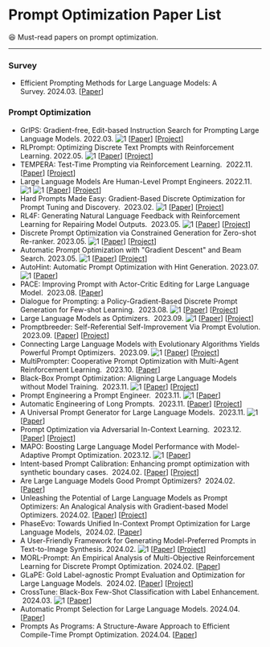 # Prompt Optimization Paper List 

:satisfied: Must-read papers on prompt optimization.


-----------
### Survey
-  Efficient Prompting Methods for Large Language Models: A Survey. 2024.03. [[Paper](https://arxiv.org/abs/2404.01077)] 

### Prompt Optimization
-  GrIPS: Gradient-free, Edit-based Instruction Search for Prompting Large Language Models. 2022.03. ![1](https://img.shields.io/badge/EACL_2023-blue) [[Paper](https://arxiv.org/abs/2203.07281)] [[Project](https://github.com/archiki/GrIPS)]
-  RLPrompt: Optimizing Discrete Text Prompts with Reinforcement Learning. 2022.05. ![1](https://img.shields.io/badge/EMNLP_2022-blue) [[Paper](https://arxiv.org/abs/2205.12548)] [[Project](https://github.com/mingkaid/rl-prompt)]
-  TEMPERA: Test-Time Prompting via Reinforcement Learning.  2022.11. [[Paper](https://arxiv.org/abs/2211.11890)] [[Project](https://github.com/tianjunz/TEMPERA)]
-  Large Language Models Are Human-Level Prompt Engineers. 2022.11. ![1](https://img.shields.io/badge/APE-red) ![1](https://img.shields.io/badge/ICLR_2023-blue) [[Paper](https://arxiv.org/abs/2211.01910)] [[Project](https://github.com/keirp/automatic_prompt_engineer)] 
-   Hard Prompts Made Easy: Gradient-Based Discrete Optimization for Prompt Tuning and Discovery.  2023.02. ![1](https://img.shields.io/badge/NeurIPS_2023-blue) [[Paper](https://arxiv.org/abs/2302.03668)] [[Project](https://github.com/YuxinWenRick/hard-prompts-made-easy)]
-  RL4F: Generating Natural Language Feedback with Reinforcement Learning for Repairing Model Outputs.  2023.05. ![1](https://img.shields.io/badge/ACL_2023-blue) [[Paper](https://arxiv.org/abs/2305.08844)] [[Project](https://github.com/feyzaakyurek/rl4f)]
-  Discrete Prompt Optimization via Constrained Generation for Zero-shot Re-ranker. 2023.05. ![1](https://img.shields.io/badge/ACL_2023-blue) [[Paper](https://arxiv.org/abs/2305.13729)] [[Project](https://github.com/zomss/Co-Prompt)]
-  Automatic Prompt Optimization with "Gradient Descent" and Beam Search. 2023.05. ![1](https://img.shields.io/badge/EMNLP_2023-blue) [[Paper](https://arxiv.org/abs/2305.03495)] [[Project](https://github.com/microsoft/LMOps/tree/main/prompt_optimization)]
-  AutoHint: Automatic Prompt Optimization with Hint Generation. 2023.07. ![1](https://img.shields.io/badge/KDD_2023-blue) [[Paper](https://arxiv.org/abs/2307.07415)] 
-  PACE: Improving Prompt with Actor-Critic Editing for Large Language Model.  2023.08. [[Paper](https://arxiv.org/abs/2308.10088)]
-  Dialogue for Prompting: a Policy-Gradient-Based Discrete Prompt Generation for Few-shot Learning.  2023.08. ![1](https://img.shields.io/badge/AAAI_2024-blue) [[Paper](https://arxiv.org/abs/2308.07272)] [[Project](https://github.com/czx-li/DP2O)]
-  Large Language Models as Optimizers.  2023.09. ![1](https://img.shields.io/badge/OPRO-red) [[Paper](https://arxiv.org/abs/2309.03409)] [[Project](https://github.com/google-deepmind/opro)]
-  Promptbreeder: Self-Referential Self-Improvement Via Prompt Evolution.  2023.09. [[Paper](https://arxiv.org/abs/2309.16797)] [[Project](https://github.com/google-deepmind/opro)]
-  Connecting Large Language Models with Evolutionary Algorithms Yields Powerful Prompt Optimizers.  2023.09. ![1](https://img.shields.io/badge/ICLR_2024-blue) [[Paper](https://arxiv.org/abs/2309.08532)] [[Project](https://github.com/beeevita/EvoPrompt)]
-  MultiPrompter: Cooperative Prompt Optimization with Multi-Agent Reinforcement Learning.  2023.10. [[Paper](https://arxiv.org/abs/2310.16730)] 
-  Black-Box Prompt Optimization: Aligning Large Language Models without Model Training.  2023.11.  ![1](https://img.shields.io/badge/BPO-red)  [[Paper](https://arxiv.org/abs/2311.04155)] [[Project](https://github.com/thu-coai/BPO)] 
-  Prompt Engineering a Prompt Engineer.  2023.11. ![1](https://img.shields.io/badge/PE2-red "1") [[Paper](https://arxiv.org/abs/2311.05661)]
-  Automatic Engineering of Long Prompts.  2023.11. [[Paper](https://arxiv.org/abs/2311.10117)] [[Project](https://github.com/microsoft/LMOps/tree/main/prompt_optimization)]
-  A Universal Prompt Generator for Large Language Models.  2023.11. ![1](https://img.shields.io/badge/NeurIPS_2023-blue) [[Paper](https://openreview.net/forum?id=HAqPAqztEU)] 
-  Prompt Optimization via Adversarial In-Context Learning.  2023.12. [[Paper](https://arxiv.org/abs/2312.02614)] [[Project](https://github.com/zhaoyiran924/Adv-In-Context-Learning)]
-  MAPO: Boosting Large Language Model Performance with Model-Adaptive Prompt Optimization. 2023.12.  ![1](https://img.shields.io/badge/EMNLP_2023-blue)  [[Paper](https://aclanthology.org/2023.findings-emnlp.215/)]
-  Intent-based Prompt Calibration: Enhancing prompt optimization with synthetic boundary cases.  2024.02. [[Paper](https://arxiv.org/abs/2402.03099)] [[Project](https://github.com/Eladlev/AutoPrompt)]
-  Are Large Language Models Good Prompt Optimizers?  2024.02. [[Paper](https://arxiv.org/abs/2402.02101)]
-  Unleashing the Potential of Large Language Models as Prompt Optimizers: An Analogical Analysis with Gradient-based Model Optimizers. 2024.02. [[Paper](https://arxiv.org/abs/2402.17564)] [[Project](https://github.com/RUCAIBox/GPO)]
-  PhaseEvo: Towards Unified In-Context Prompt Optimization for Large Language Models,  2024.02. [[Paper](https://arxiv.org/abs/2402.11347)]
-  A User-Friendly Framework for Generating Model-Preferred Prompts in Text-to-Image Synthesis. 2024.02. ![1](https://img.shields.io/badge/AAAI_2024-blue) [[Paper](https://arxiv.org/abs/2402.12760)] [[Project](https://github.com/Naylenv/UF-FGTG)]
-  MORL-Prompt: An Empirical Analysis of Multi-Objective Reinforcement Learning for Discrete Prompt Optimization. 2024.02. [[Paper](https://arxiv.org/abs/2402.11711)]
-  GLaPE: Gold Label-agnostic Prompt Evaluation and Optimization for Large Language Models.  2024.02. [[Paper](https://arxiv.org/abs/2402.02408)] [[Project](https://github.com/thunderous77/GLaPE)]
-  CrossTune: Black-Box Few-Shot Classification with Label Enhancement.  2024.03. ![1](https://img.shields.io/badge/COLING_2024-blue) [[Paper](https://arxiv.org/abs/2403.12468)]
-  Automatic Prompt Selection for Large Language Models. 2024.04. [[Paper](https://arxiv.org/abs/2404.02717)]
-  Prompts As Programs: A Structure-Aware Approach to Efficient Compile-Time Prompt Optimization. 2024.04. [[Paper](https://arxiv.org/abs/2404.02319)]

